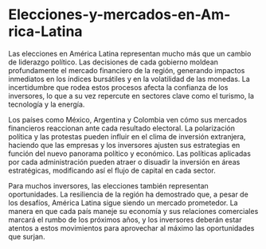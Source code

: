 # Elecciones-y-mercados-en-Am-rica-Latina
Las elecciones en América Latina representan mucho más que un cambio de liderazgo político. Las decisiones de cada gobierno moldean profundamente el mercado financiero de la región, generando impactos inmediatos en los índices bursátiles y en la volatilidad de las monedas. La incertidumbre que rodea estos procesos afecta la confianza de los inversores, lo que a su vez repercute en sectores clave como el turismo, la tecnología y la energía.

Los países como México, Argentina y Colombia ven cómo sus mercados financieros reaccionan ante cada resultado electoral. La polarización política y las protestas pueden influir en el clima de inversión extranjera, haciendo que las empresas y los inversores ajusten sus estrategias en función del nuevo panorama político y económico. Las políticas aplicadas por cada administración pueden atraer o disuadir la inversión en áreas estratégicas, modificando así el flujo de capital en cada sector.

Para muchos inversores, las elecciones también representan oportunidades. La resiliencia de la región ha demostrado que, a pesar de los desafíos, América Latina sigue siendo un mercado prometedor. La manera en que cada país maneje su economía y sus relaciones comerciales marcará el rumbo de los próximos años, y los inversores deberán estar atentos a estos movimientos para aprovechar al máximo las oportunidades que surjan.
